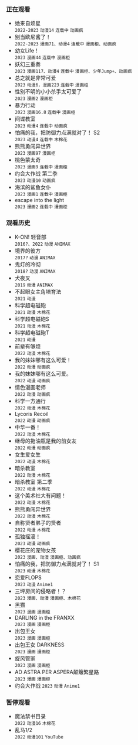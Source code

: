 
### 正在观看

- 她来自烦星   
  `2022-2023` `动漫14` `连载中` `动画疯`
- 别当欧尼酱了！   
  `2022-2023` `漫画71、动漫4` `连载中` `漫画柜、动画疯`
- 幼女Life！   
  `2023` `漫画44` `连载中` `漫画柜`
- 妖幻三重奏  
  `2023` `漫画117、动漫4` `连载中` `漫画柜、少年Jump+、动画疯`
- 总之就是非常可爱   
  `2023` `动漫6，漫画223` `连载中` `漫画柜`
- 性别不明的小小杀手太可爱了   
  `2023` `漫画2` `漫画柜`
- 暴力行动   
  `2023` `漫画16.8` `连载中` `漫画柜`
- 间谍教室   
  `2023` `动漫4` `连载中` `动画疯`
- 怕痛的我，把防御力点满就对了！ S2   
  `2023` `动漫4` `连载中` `木棉花`
- 熊熊勇闯异世界    
  `2023` `漫画97` `漫画柜`
- 桃色蒙太奇   
  `2023` `漫画9` `连载中` `漫画柜`
- 约会大作战 第二季   
  `2023` `动漫10` `动画疯`
- 海滨的鲨鱼女仆   
  `2023` `漫画1` `连载中` `漫画柜`
- escape into the light   
  `2023` `漫画2` `连载中` `漫画柜`

### 观看历史

- K-ON! 轻音部   
  `2016?、2022` `动漫` `ANIMAX`
- 境界的彼方   
  `2017?` `动漫` `ANIMAX`
- 鬼灯的冷彻   
  `2018?` `动漫` `ANIMAX`
- 犬夜叉   
  `2019` `动漫` `ANIMAX`
- 不起眼女主角培育法   
  `2021` `动漫`
- 科学超电磁砲   
  `2021` `动漫` `木棉花`
- 科学超电磁砲S   
  `2021` `动漫` `木棉花`
- 科学超电磁砲T   
  `2021` `动漫`
- 前辈有够烦   
  `2022` `动漫` `木棉花`
- 我的妹妹哪有这么可爱！   
  `2022` `动漫` `动画疯`
- 我的妹妹哪有这么可爱。   
  `2022` `动漫` `动画疯`
- 情色漫画老师   
  `2022` `动漫` `动画疯`
- 科学一方通行   
  `2022` `动漫` `木棉花`
- Lycoris Recoil   
  `2022` `动漫` `动画疯`
- 中华一番！   
  `2022` `动漫` `木棉花`
- 继母的拖油瓶是我的前女友   
  `2022` `动漫` `动画疯`
- 女生爱女生   
  `2022` `动漫` `木棉花`
- 暗杀教室   
  `2022` `动漫` `木棉花`
- 暗杀教室 第二季   
  `2022` `动漫` `木棉花`
- 这个美术社大有问题！   
  `2022` `动漫` `木棉花`
- 熊熊勇闯异世界   
  `2022` `动漫` `木棉花`
- 自称贤者弟子的贤者   
  `2022` `动漫` `木棉花`
- 孤独摇滚！   
  `2023` `动漫` `动画疯`
- 樱花庄的宠物女孩   
  `2023` `漫画、动漫` `漫画柜、动画疯`
- 怕痛的我，把防御力点满就对了！ S1   
  `2023` `动漫` `木棉花`
- 恋爱FLOPS   
  `2023` `动漫` `Anime1`
- 三坪房间的侵略者！？   
  `2023` `漫画、动漫` `漫画柜、木棉花` 
- 黑猫   
  `2023` `漫画` `漫画柜`
- DARLING in the FRANXX   
  `2023` `漫画` `漫画柜`
- 出包王女   
  `2023` `漫画` `漫画柜`
- 出包王女 DARKNESS   
  `2023` `漫画` `漫画柜`
- 旋风管家   
  `2023` `漫画` `漫画柜`
- AD ASTRA PER ASPERA颠簸繁星路   
  `2023` `漫画` `漫画柜`
- 约会大作战
  `2023` `动漫` `Anime1`

### 暂停观看

- 魔法禁书目录   
  `2022` `动漫16` `木棉花`
- 乱马1/2   
  `2022` `动漫101` `YouTube`
